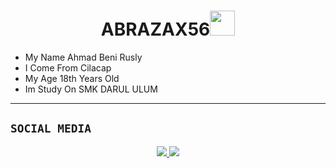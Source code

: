 <h1 align="center">ABRAZAX56<img src="https://user-images.githubusercontent.com/1303154/88677602-1635ba80-d120-11ea-84d8-d263ba5fc3c0.gif" width="40px" alt=""><br></h1>
<p align="center">
</p>

<p align="center">

-  My Name Ahmad Beni Rusly
-  I Come From Cilacap
-  My Age 18th Years Old
-  Im Study On SMK DARUL ULUM
</p>

------

## ```SOCIAL MEDIA```
<p align="center">
<a href="https://www.instagram.com/kesialan_kemiskinan78"><img src="https://img.shields.io/badge/Instagram-E4405F?style=for-the-badge&logo=instagram&logoColor=white"/> 
<a href="https://wa.me/6288216018165"><img src="https://img.shields.io/badge/WhatsApp-25D366?style=for-the-badge&logo=whatsapp&logoColor=white" /></a>
</p>
